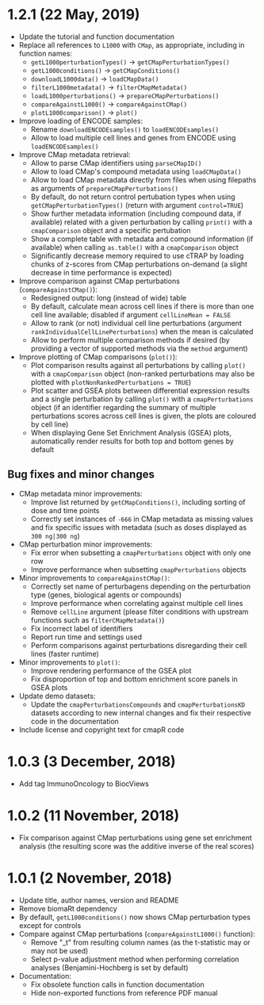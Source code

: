 # 1.2.1 (22 May, 2019)

* Update the tutorial and function documentation
* Replace all references to `L1000` with `CMap`, as appropriate, including in
function names:
    - `getL1000perturbationTypes()` -> `getCMapPerturbationTypes()`
    - `getL1000conditions()`        -> `getCMapConditions()`
    - `downloadL1000data()`         -> `loadCMapData()`
    - `filterL1000metadata()`       -> `filterCMapMetadata()`
    - `loadL1000perturbations()`    -> `prepareCMapPerturbations()`
    - `compareAgainstL1000()`       -> `compareAgainstCMap()`
    - `plotL1000comparison()`       -> `plot()`
* Improve loading of ENCODE samples:
    - Rename `downloadENCODEsamples()` to `loadENCODEsamples()`
    - Allow to load multiple cell lines and genes from ENCODE using 
    `loadENCODEsamples()`
* Improve CMap metadata retrieval:
    - Allow to parse CMap identifiers using `parseCMapID()`
    - Allow to load CMap's compound metadata using `loadCMapData()`
    - Allow to load CMap metadata directly from files when using filepaths as
    arguments of `prepareCMapPerturbations()`
    - By default, do not return control pertubation types when using
    `getCMapPerturbationTypes()` (return with argument `control=TRUE`)
    - Show further metadata information (including compound data, if available) 
    related with a given perturbation by calling `print()` with a
    `cmapComparison` object and a specific pertubation
    - Show a complete table with metadata and compound information (if 
    available) when calling `as.table()` with a `cmapComparison` object
    - Significantly decrease memory required to use cTRAP by loading chunks of
    z-scores from CMap perturbations on-demand (a slight decrease in time
    performance is expected)
* Improve comparison against CMap perturbations (`compareAgainstCMap()`):
    - Redesigned output: long (instead of wide) table
    - By default, calculate mean across cell lines if there is more than one 
    cell line available; disabled if argument `cellLineMean = FALSE`
    - Allow to rank (or not) individual cell line perturbations (argument
    `rankIndividualCellLinePerturbations`) when the mean is calculated
    - Allow to perform multiple comparison methods if desired (by providing a 
    vector of supported methods via the `method` argument)
* Improve plotting of CMap comparisons (`plot()`):
    - Plot comparison results against all perturbations by calling `plot()` with
    a `cmapComparison` object (non-ranked perturbations may also be plotted 
    with `plotNonRankedPerturbations = TRUE`)
    - Plot scatter and GSEA plots between differential expression results and a
    single perturbation by calling `plot()` with a `cmapPerturbations` object 
    (if an identifier regarding the summary of multiple perturbations scores 
    across cell lines is given, the plots are coloured by cell line)
    - When displaying Gene Set Enrichment Analysis (GSEA) plots, automatically
    render results for both top and bottom genes by default

## Bug fixes and minor changes

* CMap metadata minor improvements:
    - Improve list returned by `getCMapConditions()`, including sorting of dose 
    and time points
    - Correctly set instances of `-666` in CMap metadata as missing values and 
    fix specific issues with metadata (such as doses displayed as
    `300 ng|300 ng`)
* CMap perturbation minor improvements:
    - Fix error when subsetting a `cmapPerturbations` object with only one row
    - Improve performance when subsetting `cmapPerturbations` objects
* Minor improvements to `compareAgainstCMap()`:
    - Correctly set name of perturbagens depending on the perturbation type
    (genes, biological agents or compounds)
    - Improve performance when correlating against multiple cell lines
    - Remove `cellLine` argument (please filter conditions with upstream
    functions such as `filterCMapMetadata()`)
    - Fix incorrect label of identifiers
    - Report run time and settings used
    - Perform comparisons against perturbations disregarding their cell lines
    (faster runtime)
* Minor improvements to `plot()`:
    - Improve rendering performance of the GSEA plot
    - Fix disproportion of top and bottom enrichment score panels in GSEA plots
* Update demo datasets:
    - Update the `cmapPerturbationsCompounds` and `cmapPerturbationsKD` datasets 
    according to new internal changes and fix their respective code in the 
    documentation
* Include license and copyright text for cmapR code

# 1.0.3 (3 December, 2018)

* Add tag ImmunoOncology to BiocViews

# 1.0.2 (11 November, 2018)

* Fix comparison against CMap perturbations using gene set enrichment analysis 
(the resulting score was the additive inverse of the real scores)

# 1.0.1 (2 November, 2018)

* Update title, author names, version and README
* Remove biomaRt dependency
* By default, `getL1000conditions()` now shows CMap perturbation types except 
for controls
* Compare against CMap perturbations (`compareAgainstL1000()` function):
    - Remove "_t" from resulting column names (as the t-statistic may or may not
    be used)
    - Select p-value adjustment method when performing correlation analyses
    (Benjamini-Hochberg is set by default)
* Documentation:
    - Fix obsolete function calls in function documentation
    - Hide non-exported functions from reference PDF manual
